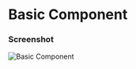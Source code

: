 # Basic Component

### Screenshot

![Basic Component](https://user-images.githubusercontent.com/19285811/69003988-549a9900-0946-11ea-9c57-8cd1489273f8.png)
